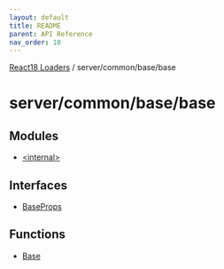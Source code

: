 ```yaml
---
layout: default
title: README
parent: API Reference
nav_order: 10
---
```


[React18 Loaders](../../../../modules.md) / server/common/base/base

# server/common/base/base

## Modules

- [\<internal\>](-internal-/README.md)

## Interfaces

- [BaseProps](interfaces/BaseProps.md)

## Functions

- [Base](functions/Base.md)
